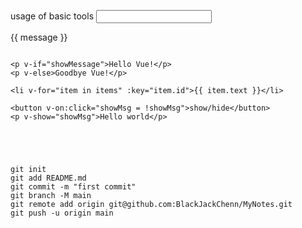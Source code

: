 
usage of basic tools
    <input type="text" v-model="message">
    <p>{{ message }}</p>
    <img v-bind:src="imageSrc">
    
    <p v-if="showMessage">Hello Vue!</p>
    <p v-else>Goodbye Vue!</p>

    <li v-for="item in items" :key="item.id">{{ item.text }}</li>

    <button v-on:click="showMsg = !showMsg">show/hide</button>
    <p v-show="showMsg">Hello world</p>





    git init
    git add README.md
    git commit -m "first commit"
    git branch -M main
    git remote add origin git@github.com:BlackJackChenn/MyNotes.git
    git push -u origin main


